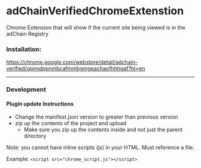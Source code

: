 # adChainVerifiedChromeExtenstion
Chrome Extension that will show if the current site being viewed is in the adChain Registry

### Installation:

https://chrome.google.com/webstore/detail/adchain-verified/opimdppnmbcafmmbgmgeachaofhhhgaf?hl=en
______________________________________
### Development
#### Plugin update Instructions
 - Change the manifest.json version to greater than previous version
 - zip up the contents of the project and upload
    - Make sure you zip up the contents inside and not just the parent directory

Note: you cannot have inline scripts (js) in your HTML. Must reference a file.

Example:  `<script src="chrome_script.js"></script>`
